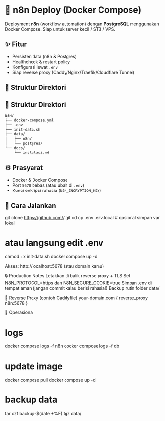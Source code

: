 # 🚀 n8n Deploy (Docker Compose)

Deployment **n8n** (workflow automation) dengan **PostgreSQL** menggunakan Docker Compose. Siap untuk server kecil / STB / VPS.

## ✨ Fitur
- Persisten data (n8n & Postgres)
- Healthcheck & restart policy
- Konfigurasi lewat `.env`
- Siap reverse proxy (Caddy/Nginx/Traefik/Cloudflare Tunnel)

## 📂 Struktur Direktori
## 📂 Struktur Direktori
```bash
N8N/
├── docker-compose.yml
├── .env
├── init-data.sh
├── data/
│   ├── n8n/
│   └── postgres/
└── docs/
    └── instalasi.md
```

## ⚙️ Prasyarat
- Docker & Docker Compose
- Port `5678` bebas (atau ubah di `.env`)
- Kunci enkripsi rahasia (`N8N_ENCRYPTION_KEY`)

## 🚀 Cara Jalankan

git clone https://github.com/<OWNER>/<REPO>.git
cd <REPO>
cp .env .env.local  # opsional simpan var lokal
# atau langsung edit .env
chmod +x init-data.sh
docker compose up -d

Akses: http://localhost:5678
 (atau domain kamu)

🔒 Production Notes
Letakkan di balik reverse proxy + TLS
Set N8N_PROTOCOL=https dan N8N_SECURE_COOKIE=true
Simpan .env di tempat aman (jangan commit kalau berisi rahasia!)
Backup rutin folder data/

🧰 Reverse Proxy (contoh Caddyfile)
your-domain.com {
  reverse_proxy n8n:5678
}

🧹 Operasional
# logs
docker compose logs -f n8n
docker compose logs -f db

# update image
docker compose pull
docker compose up -d

# backup data
tar czf backup-$(date +%F).tgz data/
